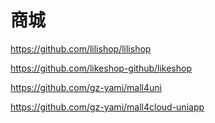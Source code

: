 

# 商城

https://github.com/lilishop/lilishop

https://github.com/likeshop-github/likeshop



https://github.com/gz-yami/mall4uni

https://github.com/gz-yami/mall4cloud-uniapp